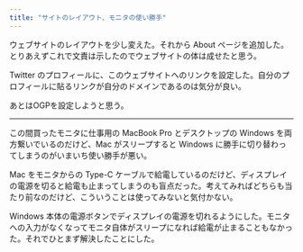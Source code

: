 ```yaml
---
title: "サイトのレイアウト、モニタの使い勝手"
---
```


ウェブサイトのレイアウトを少し変えた。それから About ページを追加した。とりあえずこれで文責は示したのでウェブサイトの体は成せたと思う。

Twitter のプロフィールに、このウェブサイトへのリンクを設定した。自分のプロフィールに貼るリンクが自分のドメインであるのは気分が良い。

あとはOGPを設定しようと思う。

----

この間買ったモニタに仕事用の MacBook Pro とデスクトップの Windows を両方繋いでいるのだけど、Mac がスリープすると Windows に勝手に切り替わってしまうのがいまいち使い勝手が悪い。


Mac をモニタからの Type-C ケーブルで給電しているのだけど、ディスプレイの電源を切ると給電も止まってしまうのも盲点だった。考えてみればどちらも当たり前なのだけど、こういうことは使ってみないと気付かない。

Windows 本体の電源ボタンでディスプレイの電源を切れるようにした。モニタへの入力がなくなってモニタ自体がスリープになれば給電が止まることもなかった。それでひとまず解決したことにした。
